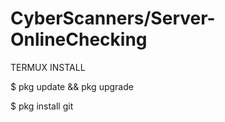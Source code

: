 # CyberScanners/Server-OnlineChecking

TERMUX INSTALL

$ pkg update && pkg upgrade

$ pkg install git
